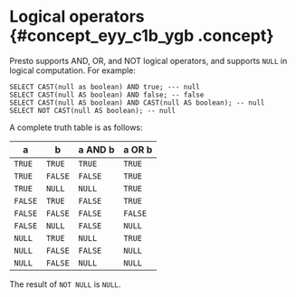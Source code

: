 # Logical operators {#concept_eyy_c1b_ygb .concept}

Presto supports AND, OR, and NOT logical operators, and supports `NULL` in logical computation. For example:

```
SELECT CAST(null as boolean) AND true; --- null
SELECT CAST(null AS boolean) AND false; -- false
SELECT CAST(null AS boolean) AND CAST(null AS boolean); -- null
SELECT NOT CAST(null AS boolean); -- null

```

A complete truth table is as follows:

|a|b|a AND b|a OR b|
|--|--|-------|------|
|`TRUE`|`TRUE`|`TRUE`|`TRUE`|
|`TRUE`|`FALSE`|`FALSE`|`TRUE`|
|`TRUE`|`NULL`|`NULL`|`TRUE`|
|`FALSE`|`TRUE`|`FALSE`|`TRUE`|
|`FALSE`|`FALSE`|`FALSE`|`FALSE`|
|`FALSE`|`NULL`|`FALSE`|`NULL`|
|`NULL`|`TRUE`|`NULL`|`TRUE`|
|`NULL`|`FALSE`|`FALSE`|`NULL`|
|`NULL`|`FALSE`|`NULL`|`NULL`|

The result of `NOT NULL` is `NULL`.

